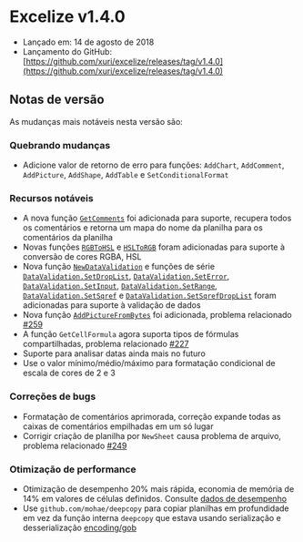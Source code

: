 # Excelize v1.4.0

* Lançado em: 14 de agosto de 2018
* Lançamento do GitHub: [https://github.com/xuri/excelize/releases/tag/v1.4.0](https://github.com/xuri/excelize/releases/tag/v1.4.0)

## Notas de versão

As mudanças mais notáveis nesta versão são:

### Quebrando mudanças

* Adicione valor de retorno de erro para funções: `AddChart`, `AddComment`, `AddPicture`, `AddShape`, `AddTable` e `SetConditionalFormat`

### Recursos notáveis

* A nova função [`GetComments`](https://pkg.go.dev/github.com/xuri/excelize@v1.4.0#File.GetComments) foi adicionada para suporte, recupera todos os comentários e retorna um mapa do nome da planilha para os comentários da planilha
* Novas funções [`RGBToHSL`](https://pkg.go.dev/github.com/xuri/excelize@v1.4.0#RGBToHSL) e [`HSLToRGB`](https://pkg.go.dev/github.com/xuri/excelize@v1.4.0#HSLToRGB) foram adicionadas para suporte à conversão de cores RGBA, HSL
* Nova função [`NewDataValidation`](https://pkg.go.dev/github.com/xuri/excelize@v1.4.0#NewDataValidation) e funções de série [`DataValidation.SetDropList`](https://pkg.go.dev/github.com/xuri/excelize@v1.4.0#DataValidation.SetDropList), [`DataValidation.SetError`](https://pkg.go.dev/github.com/xuri/excelize@v1.4.0#DataValidation.SetError), [`DataValidation.SetInput`](https://pkg.go.dev/github.com/xuri/excelize@v1.4.0#DataValidation.SetInput), [`DataValidation.SetRange`](https://pkg.go.dev/github.com/xuri/excelize@v1.4.0#DataValidation.SetRange), [`DataValidation.SetSqref`](https://pkg.go.dev/github.com/xuri/excelize@v1.4.0#DataValidation.SetSqref) e [`DataValidation.SetSqrefDropList`](https://pkg.go.dev/github.com/xuri/excelize@v1.4.0#DataValidation.SetSqrefDropList) foram adicionadas para suporte à validação de dados
* Nova função [`AddPictureFromBytes`](https://pkg.go.dev/github.com/xuri/excelize@v1.4.0#File.AddPictureFromBytes) foi adicionada, problema relacionado [#259](https://github.com/xuri/excelize/issues/259)
* A função `GetCellFormula` agora suporta tipos de fórmulas compartilhadas, problema relacionado [#227](https://github.com/xuri/excelize/issues/227)
* Suporte para analisar datas ainda mais no futuro
* Use o valor mínimo/médio/máximo para formatação condicional de escala de cores de 2 e 3

### Correções de bugs

* Formatação de comentários aprimorada, correção expande todas as caixas de comentários empilhadas em um só lugar
* Corrigir criação de planilha por `NewSheet` causa problema de arquivo, problema relacionado [#249](https://github.com/xuri/excelize/issues/249)

### Otimização de performance

* Otimização de desempenho 20% mais rápida, economia de memória de 14% em valores de células definidos. Consulte [dados de desempenho](https://github.com/xuri/excelize/wiki#performance-figures)
* Use `github.com/mohae/deepcopy` para copiar planilhas em profundidade em vez da função interna `deepcopy` que estava usando serialização e desserialização [encoding/gob](https://go.dev/blog/gob)
